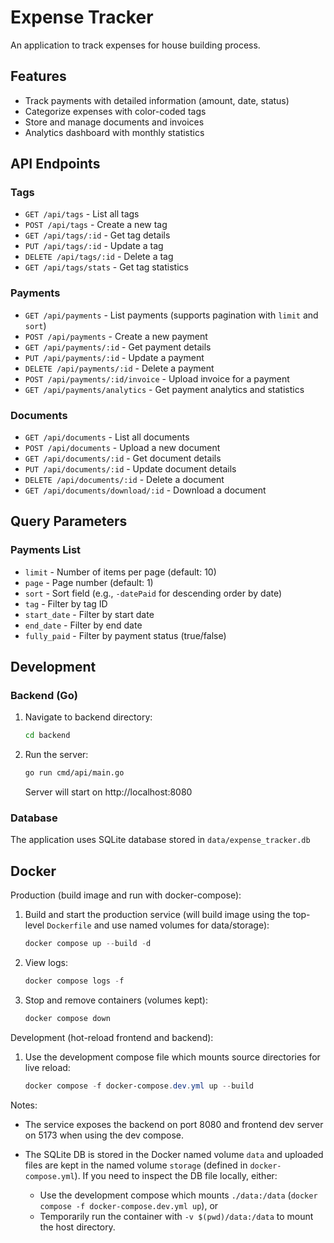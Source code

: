 # Expense Tracker

An application to track expenses for house building process.

## Features

- Track payments with detailed information (amount, date, status)
- Categorize expenses with color-coded tags
- Store and manage documents and invoices
- Analytics dashboard with monthly statistics

## API Endpoints

### Tags

- `GET /api/tags` - List all tags
- `POST /api/tags` - Create a new tag
- `GET /api/tags/:id` - Get tag details
- `PUT /api/tags/:id` - Update a tag
- `DELETE /api/tags/:id` - Delete a tag
- `GET /api/tags/stats` - Get tag statistics

### Payments

- `GET /api/payments` - List payments (supports pagination with `limit` and `sort`)
- `POST /api/payments` - Create a new payment
- `GET /api/payments/:id` - Get payment details
- `PUT /api/payments/:id` - Update a payment
- `DELETE /api/payments/:id` - Delete a payment
- `POST /api/payments/:id/invoice` - Upload invoice for a payment
- `GET /api/payments/analytics` - Get payment analytics and statistics

### Documents

- `GET /api/documents` - List all documents
- `POST /api/documents` - Upload a new document
- `GET /api/documents/:id` - Get document details
- `PUT /api/documents/:id` - Update document details
- `DELETE /api/documents/:id` - Delete a document
- `GET /api/documents/download/:id` - Download a document

## Query Parameters

### Payments List

- `limit` - Number of items per page (default: 10)
- `page` - Page number (default: 1)
- `sort` - Sort field (e.g., `-datePaid` for descending order by date)
- `tag` - Filter by tag ID
- `start_date` - Filter by start date
- `end_date` - Filter by end date
- `fully_paid` - Filter by payment status (true/false)

## Development

### Backend (Go)

1. Navigate to backend directory:
   ```bash
   cd backend
   ```
2. Run the server:
   ```bash
   go run cmd/api/main.go
   ```
   Server will start on http://localhost:8080

### Database

The application uses SQLite database stored in `data/expense_tracker.db`

## Docker

Production (build image and run with docker-compose):

1. Build and start the production service (will build image using the top-level `Dockerfile` and use named volumes for data/storage):

   ```powershell
   docker compose up --build -d
   ```

2. View logs:

   ```powershell
   docker compose logs -f
   ```

3. Stop and remove containers (volumes kept):

   ```powershell
   docker compose down
   ```

Development (hot-reload frontend and backend):

1. Use the development compose file which mounts source directories for live reload:

   ```powershell
   docker compose -f docker-compose.dev.yml up --build
   ```

Notes:

- The service exposes the backend on port 8080 and frontend dev server on 5173 when using the dev compose.
- The SQLite DB is stored in the Docker named volume `data` and uploaded files are kept in the named volume `storage` (defined in `docker-compose.yml`). If you need to inspect the DB file locally, either:

  - Use the development compose which mounts `./data:/data` (`docker compose -f docker-compose.dev.yml up`), or
  - Temporarily run the container with `-v $(pwd)/data:/data` to mount the host directory.
